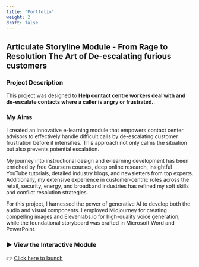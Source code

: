 ```yaml
---
title: "Portfolio"
weight: 2
draft: false
---
```


## Articulate Storyline Module - From Rage to Resolution The Art of De-escalating furious customers

### Project Description  
This project was designed to **Help contact centre workers deal with and de-escalate contacts where a caller is angry or frustrated.**.

### My Aims  
I created an innovative e-learning module that empowers contact center advisors to effectively handle difficult calls by de-escalating customer frustration before it intensifies. This approach not only calms the situation but also prevents potential escalation.

My journey into instructional design and e-learning development has been enriched by free Coursera courses, deep online research, insightful YouTube tutorials, detailed industry blogs, and newsletters from top experts. Additionally, my extensive experience in customer-centric roles across the retail, security, energy, and broadband industries has refined my soft skills and conflict resolution strategies.

For this project, I harnessed the power of generative AI to develop both the audio and visual components. I employed Midjourney for creating compelling images and Elevenlabs.io for high-quality voice generation, while the foundational storyboard was crafted in Microsoft Word and PowerPoint.

### ▶️ View the Interactive Module  
👉 [Click here to launch](../storyline/project1/story.html)

